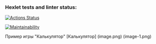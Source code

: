 ### Hexlet tests and linter status:
[![Actions Status](https://github.com/marat62/frontend-project-44/actions/workflows/hexlet-check.yml/badge.svg)](https://github.com/marat62/frontend-project-44/actions)

[![Maintainability](https://api.codeclimate.com/v1/badges/24b12e592cb4f0512694/maintainability)](https://codeclimate.com/github/marat62/frontend-project-44/maintainability)

Пример игры "Калькулятор"
[Калькулятор] (image.png) (image-1.png)